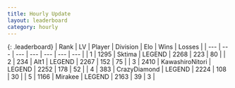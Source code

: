 ```yaml
---
title: Hourly Update
layout: leaderboard
category: hourly
---
```


{: .leaderboard}
| Rank | LV | Player | Division | Elo | Wins | Losses |
| --- | --- | --- | --- | --- | --- | --- |
| <span data-change="0">1</span> | 1295 | <span title="ID: 353063">Sktima</span> | LEGEND | <span data-change="0">2268</span> | <span data-change="0">223</span> | <span data-change="0">80</span> |
| <span data-change="0">2</span> | 234 | <span title="ID: 443550">Alt1</span> | LEGEND | <span data-change="0">2267</span> | <span data-change="0">152</span> | <span data-change="0">75</span> |
| <span data-change="0">3</span> | 2410 | <span title="ID: 164871">KawashiroNitori</span> | LEGEND | <span data-change="0">2252</span> | <span data-change="0">178</span> | <span data-change="0">52</span> |
| <span data-change="0">4</span> | 383 | <span title="ID: 202316">CrazyDiamond</span> | LEGEND | <span data-change="0">2224</span> | <span data-change="0">108</span> | <span data-change="0">30</span> |
| <span data-change="1">5</span> | 1166 | <span title="ID: 416373">Mirakee</span> | LEGEND | <span data-change="12">2163</span> | <span data-change="2">39</span> | <span data-change="0">3</span> |